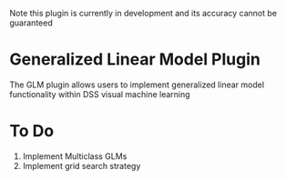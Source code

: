 Note this plugin is currently in development and its accuracy cannot be guaranteed 
# Generalized Linear Model Plugin
The GLM plugin allows users to implement generalized linear model functionality within DSS visual machine learning 

# To Do

1. Implement Multiclass GLMs
2. Implement grid search strategy

